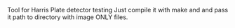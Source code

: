 Tool for Harris Plate detector testing
Just compile it with make and and pass it path to directory with image ONLY files.